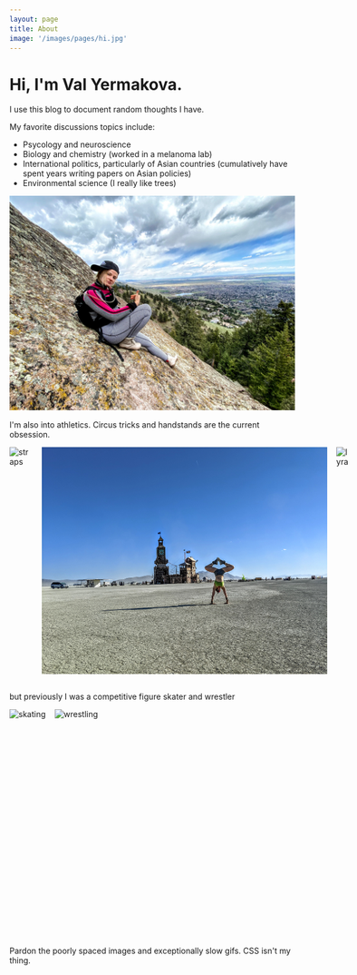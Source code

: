 ```yaml
---
layout: page
title: About
image: '/images/pages/hi.jpg'
---
```


# Hi, I'm Val Yermakova.

I use this blog to document random thoughts I have.

My favorite discussions topics include:
* Psycology and neuroscience
* Biology and chemistry (worked in a melanoma lab)
* International politics, particularly of Asian countries (cumulatively have spent years writing papers on Asian policies)
* Environmental science (I really like trees)

![mtn](/images/pages/mtn.jpg)

I'm also into athletics. Circus tricks and handstands are the current obsession. 

<div style="display: flex; flex-flow: row nowrap; ">

<img src="/images/posts/straps.gif" alt="straps" height="400" />

<div style="margin: 0 8px;"></div>

<img src="/images/pages/handstand.jpg" alt="handstand" height="400" />

<div style="margin: 0 8px;"></div>

<img src="/images/posts/lyra.gif" alt="lyra" height="400" />

</div>

<br> 

but previously I was a competitive figure skater and wrestler

<div style="display: flex; flex-flow: row nowrap; ">

<img src="/images/posts/skating.gif" alt="skating" height="400" />

<div style="margin: 0 8px;"></div>

<img src="/images/posts/wrestling.gif" alt="wrestling" height="400" />

</div>
<br>
Pardon the poorly spaced images and exceptionally slow gifs. CSS isn't my thing.
